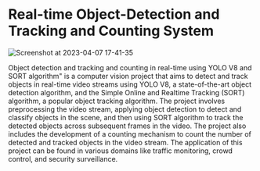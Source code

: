 # Real-time Object-Detection and Tracking and Counting System

![Screenshot at 2023-04-07 17-41-35](https://user-images.githubusercontent.com/99510125/230646008-ca6337c0-b16d-453f-962f-224e59a21f5e.png)


Object detection and tracking and counting in real-time using YOLO V8 and SORT algorithm" is a computer vision project that aims to 
detect and track objects in real-time video streams using YOLO V8, a state-of-the-art object detection algorithm, and the Simple Online and Realtime
Tracking (SORT) algorithm, a popular object tracking algorithm. The project involves preprocessing the video stream, applying object detection to 
detect and classify objects in the scene, and then using SORT algorithm to track the detected objects across subsequent frames in the video. 
The project also includes the development of a counting mechanism to count the number of detected and tracked objects in the video stream.
The application of this project can be found in various domains like traffic monitoring, crowd control, and security surveillance.
